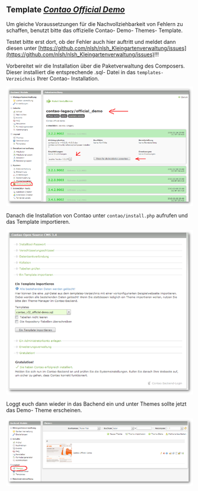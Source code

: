 ## Template *[Contao Official Demo](http://demo.contao.org/en/ "Contao Official Demo")*

Um gleiche Voraussetzungen für die Nachvollziehbarkeit von Fehlern zu schaffen, benutzt bitte das offizielle Contao- Demo- Themes- Template.

Testet bitte erst dort, ob der Fehler auch hier auftritt und meldet dann diesen unter [https://github.com/nlsh/nlsh_Kleingartenverwaltung/issues](https://github.com/nlsh/nlsh_Kleingartenverwaltung/issues)!!!

Vorbereitet wir die Installation über die Paketverwaltung des Composers. Dieser installiert die entsprechende .sql- Datei in das `templates- Verzeichnis` Ihrer Contao- Installation.

![](img/anpassungOfficialDemo01.png)

Danach die Installation von Contao unter `contao/install.php` aufrufen und das Template importieren.

![](img/anpassungOfficialDemo02.png)

Loggt euch dann wieder in das Bachend ein und unter Themes sollte jetzt das Demo- Theme erscheinen.

![](img/anpassungOfficialDemo03.png)

